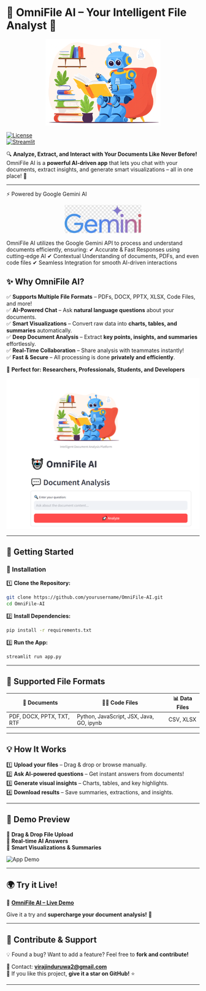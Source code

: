 # **🚀 OmniFile AI – Your Intelligent File Analyst 🤖**  

<p align="center">
  <img src="robot.jpg" alt="OmniFile AI" width="300"> 
</p>  
  
[![License](https://img.shields.io/badge/License-MIT-blue.svg?style=for-the-badge)](https://opensource.org/licenses/MIT)  
[![Streamlit](https://img.shields.io/badge/Deployed_on-Streamlit-FF4B4B?style=for-the-badge&logo=streamlit)](https://omnifile-ai.streamlit.app/)  

🔍 **Analyze, Extract, and Interact with Your Documents Like Never Before!**  
OmniFile AI is a **powerful AI-driven app** that lets you chat with your documents, extract insights, and generate smart visualizations – all in one place! 🚀  

---

⚡ Powered by Google Gemini AI
<p align="center"> <img src="geminilogo.png" alt="Google Gemini API" width="200"> </p>
OmniFile AI utilizes the Google Gemini API to process and understand documents efficiently, ensuring:
✔ Accurate & Fast Responses using cutting-edge AI
✔ Contextual Understanding of documents, PDFs, and even code files
✔ Seamless Integration for smooth AI-driven interactions

## **✨ Why OmniFile AI?**  

✅ **Supports Multiple File Formats** – PDFs, DOCX, PPTX, XLSX, Code Files, and more!  
✅ **AI-Powered Chat** – Ask **natural language questions** about your documents.  
✅ **Smart Visualizations** – Convert raw data into **charts, tables, and summaries** automatically.  
✅ **Deep Document Analysis** – Extract **key points, insights, and summaries** effortlessly.  
✅ **Real-Time Collaboration** – Share analysis with teammates instantly!  
✅ **Fast & Secure** – All processing is done **privately and efficiently**.  

🎯 **Perfect for:** **Researchers, Professionals, Students, and Developers**  

![App Screenshot](screenshot.png)  

---

## **🚀 Getting Started**  

### **🔧 Installation**  

1️⃣ **Clone the Repository:**  
```bash
git clone https://github.com/yourusername/OmniFile-AI.git
cd OmniFile-AI
```  

2️⃣ **Install Dependencies:**  
```bash
pip install -r requirements.txt
```  

3️⃣ **Run the App:**  
```bash
streamlit run app.py
```  

---

## **📂 Supported File Formats**  

| 📄 Documents | 🧑‍💻 Code Files | 📊 Data Files |
|-------------|---------------|-------------|
| PDF, DOCX, PPTX, TXT, RTF | Python, JavaScript, JSX, Java, GO, ipynb | CSV, XLSX |

---

## **💡 How It Works**  

1️⃣ **Upload your files** – Drag & drop or browse manually.  
2️⃣ **Ask AI-powered questions** – Get instant answers from documents!  
3️⃣ **Generate visual insights** – Charts, tables, and key highlights.  
4️⃣ **Download results** – Save summaries, extractions, and insights.  

---

## **📸 Demo Preview**  

🔹 **Drag & Drop File Upload**  
🔹 **Real-time AI Answers**  
🔹 **Smart Visualizations & Summaries**  

![App Demo](assets/demo.gif)  

---

## **🌍 Try it Live!**  

🔗 **[OmniFile AI – Live Demo](https://omnifile-ai.streamlit.app/)**  

Give it a try and **supercharge your document analysis!** 🚀  

---

## **🤝 Contribute & Support**  

💡 Found a bug? Want to add a feature? Feel free to **fork and contribute!**  

📧 Contact: **virajinduruwa2@gmail.com**  
🌟 If you like this project, **give it a star on GitHub!** ⭐  

---
